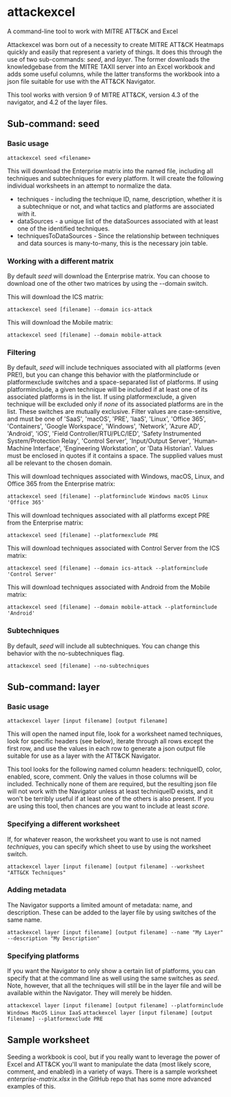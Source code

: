 # attackexcel

A command-line tool to work with MITRE ATT&CK and Excel

Attackexcel was born out of a necessity to create MITRE ATT&CK Heatmaps quickly and easily that
represent a variety of things. It does this through the use of two sub-commands: *seed*, and *layer*.
The former downloads the knowledgebase from the MITRE TAXII server into an Excel workbook and adds some
useful columns, while the latter transforms the workbook into a json file suitable for use
with the ATT&CK Navigator.

This tool works with version 9 of MITRE ATT&CK, version 4.3 of the navigator, and 4.2 of the layer files.
## Sub-command: seed
### Basic usage
`attackexcel seed <filename>`

This will download the Enterprise matrix into the named file, including all techniques and subtechniques
for every platform. It will create the following individual worksheets in an attempt to normalize the data.
  * techniques - including the technique ID, name, description, whether it is a subtechnique or not, and what tactics
    and platforms are associated with it.
  * dataSources - a unique list of the dataSources associated with at least one of the identified techniques.
  * techniquesToDataSources - Since the relationship between techniques and data sources is many-to-many, this is the
    necessary join table.

### Working with a different matrix
By default *seed* will download the Enterprise matrix. You can choose to download one of the other two matrices
by using the --domain switch.

This will download the ICS matrix:

`attackexcel seed [filename] --domain ics-attack`

This will download the Mobile matrix:

`attackexcel seed [filename] --domain mobile-attack`


### Filtering
By default, *seed* will include techniques associated with all platforms (even PRE!), but you can change this
behavior with the platforminclude or platformexclude switches and a space-separated list of platforms. If using
platforminclude, a given technique will be included if at least one of its associated platforms is in the list. If
using platformexclude, a given technique will be excluded only if *none* of its associated platforms are in the list.
These switches are mutually exclusive. Filter values are case-sensitive, and must be one of 'SaaS', 'macOS', 'PRE',
'IaaS', 'Linux', 'Office 365', 'Containers', 'Google Workspace', 'Windows', 'Network', 'Azure AD', 'Android', 'iOS',
'Field Controller/RTU/PLC/IED', 'Safety Instrumented System/Protection Relay', 'Control Server', 'Input/Output Server',
'Human-Machine Interface', 'Engineering Workstation', or 'Data Historian'. Values must be enclosed in quotes if it
contains a space. The supplied values must all be relevant to the chosen domain.

This will download techniques associated with Windows, macOS, Linux, and Office 365 from the Enterprise matrix:

`attackexcel seed [filename] --platforminclude Windows macOS Linux 'Office 365'`

This will download techniques associated with all platforms except PRE from the Enterprise matrix:

`attackexcel seed [filename] --platformexclude PRE`

This will download techniques associated with Control Server from the ICS matrix:

`attackexcel seed [filename] --domain ics-attack --platforminclude 'Control Server'`

This will download techniques associated with Android from the Mobile matrix:

`attackexcel seed [filename] --domain mobile-attack --platforminclude 'Android'`


### Subtechniques
By default, *seed* will include all subtechniques. You can change this behavior with the no-subtechniques flag.

`attackexcel seed [filename] --no-subtechniques`

## Sub-command: layer
### Basic usage
`attackexcel layer [input filename] [output filename]`

This will open the named input file, look for a worksheet named techniques, look for specific headers (see below), 
iterate through all rows except the first row, and use the values in each row to generate a json output file suitable
for use as a layer with the ATT&CK Navigator.

This tool looks for the following named column headers: techniqueID, color, enabled, score, comment. Only the values
in those columns will be included. Technically none of them are required, but the resulting json file will not work
with the Navigator unless at least techniqueID exists, and it won't be terribly useful if at least one of the others
is also present. If you are using this tool, then chances are you want to include at least *score*.

### Specifying a different worksheet
If, for whatever reason, the worksheet you want to use is not named *techniques*, you can specify which sheet to use
by using the worksheet switch.

`attackexcel layer [input filename] [output filename] --worksheet "ATT&CK Techniques"`

### Adding metadata
The Navigator supports a limited amount of metadata: name, and description. These can be added to the layer file
by using switches of the same name.

`attackexcel layer [input filename] [output filename] --name "My Layer" --description "My Description"`

### Specifying platforms
If you want the Navigator to only show a certain list of platforms, you can specify that at the command line as well
using the same switches as *seed*. Note, however, that all the techniques will still be in the layer file and
will be available within the Navigator. They will merely be hidden.

`attackexcel layer [input filename] [output filename] --platforminclude Windows MacOS Linux IaaS`
`attackexcel layer [input filename] [output filename] --platformexclude PRE`

## Sample worksheet
Seeding a workbook is cool, but if you really want to leverage the power of Excel and ATT&CK you'll want to manipulate
the data (most likely score, comment, and enabled) in a variety of ways. There is a sample worksheet
*enterprise-matrix.xlsx* in the GitHub repo that has some more advanced examples of this.